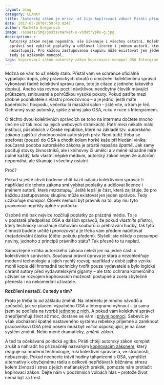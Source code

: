 ```yaml
---
layout: blog
category: CLANKY
title: "Autorský zákon je mrtev, ať žije kopírovací zákon! Piráti přináší řešení v\_boji s OSA"
date: 2017-05-26T07:59:43.824Z
author: Markéta Gregorová
image: /assets/img/posts/market-u-vodotrysku-g.jpg
description: >-
  Autorský zákon nejen nepomáhá, ale šikanuje i všechny ostatní. Kolektivní
  správci smí vybírat poplatky a udělovat licence i jménem autorů, které
  nezastupují. Pro každou zastupovanou skupinu může existovat jen jeden správce,
  tedy je uzákoněn monopol.
tags: kopírovací-zákon autorský-zákon kopírovací-monopol OSA Intergram
---
```

Možná se vám to už někdy stalo. Přistál vám ve schránce oficiálně vypadající dopis, plný právnických obratů o umožnění kolektivnímu správci vykonávat řádně kolektivní správu (ano, toto je citace z jednoho takového dopisu). Anebo vás rovnou poctil návštěvou neodbytný člověk mávající průkazem, smlouvami a pohrůžkou vysoké pokuty. Pokud patříte mezi drobné podnikatele s vlastní provozovnou – a je jedno, jestli máte kadeřnictví, hospodu, večerku či masážní salon – jistě víte, o kom je řeč. Ochranný svaz autorský, spíše známý jako OSA, ruku v ruce s Intergramem.

O těchto dvou kolektivních správcích se toho na internetu dočtete mnoho (leč ne už tak moc na jejich webových stránkách). Patří mezi několik málo institucí, působících v České republice, které na základě tzv. *autorského zákona* zajišťují zhodnocování autorských práv. Není tudíž třeba se strefovat (pouze) do OSA a chodit kolem horké kaše při hledání viníka: současná podoba autorského zákona je prostě napsána *špatně*. Jak samy pociťují stovky živnostníků, ale i knihovny či umělci a v méně nápadné míře úplně každý, kdo vlastní nějaké médium, autorský zákon nejen že autorům nepomáhá, ale šikanuje i všechny ostatní.

Proč?

Pokud si ještě chvíli budeme chtít kazit náladu kolektivními správci: ti například dle tohoto zákona smí vybírat poplatky a udělovat licence i jménem autorů, které *nezastupují*. Ještě lepší je část, která zajišťuje, že pro každou zastupovanou skupinu může existovat jen jeden správce. Tedy uzákoňuje *monopol*. Člověk nemusí být právník na to, aby mu tyto pravomoci nepřišly úplně v pořádku.

Osobně mě pak nejvíce rozčilují poplatky za prázdná média. To je v podstatě předpoklad OSA a dalších správců, že pokud *vlastníte* přístroj, který technicky umožňuje stahování souborů či přehrávání hudby, tak tyto činnosti budete určitě i *provozovat* a je třeba vám předem naúčtovat (ne)adekvátní částku (čtěte: pokutu předem). Slyšeli jste někdy o presumpci neviny, jednoho z principů právního státu? Tak přesně to tu neplatí.

Samozřejmě kritika autorského zákona neleží jen na jedné části o kolektivních správcích. Současná právní úprava je stará a nezohledňuje moderní technologie a jejich rychlý rozvoj; například v době jejího vzniku mohli kopie děl hromadně technicky tvořit pouze vydavatelé a bylo logické chránit autory před vydavatelskými giganty – ale tato ochrana komerčního užívání se rozvojem kopírovacích možností postupně a zcela zbytečně přenesla i na nekomerční uživatele.

**Rozčílení nestačí. Co tedy s tím?**

Proto je třeba to od základu změnit. Na internetu je mnoho návodů a způsobů, jak se placení výpalného OSA a Intergramu vyhnout – já sama jsem se podílela na tvorbě [jednoho z nich](https://wiki.pirati.cz/hudba/start). A pokud vám kolektivní správci znepříjemňují život až moc, dostane se vám i [právní pomoci](https://wiki.pirati.cz/valkaskolektivnimispravci). Sebevíc je však obcházení špatně nastaveného systému rebelsky příjemné a zamknout pracovníkovi OSA před nosem musí být *velice* uspokojující, je na čase systém změnit. Nebo méně dramaticky, *změnit zákon*.

A teď ta očekávaná politická agitka. Piráti chtějí autorský zákon komplet zrušit a nahradit ho příznačněji nazvaným [kopírovacím zákonem](https://wiki.pirati.cz/kci/zpuv), který reaguje na moderní technologie, ruší kolektivní správce a, ve stručnosti, nebuzeruje. Pokud nechcete trávit hodiny tahanicemi s OSA, vymýšlet alternativy k obyčejnému rádiu a celkově nepřidávat k běžnému stresu kolem živnosti i stres z jejich mafiánských praktik, pomozte nám protlačit kopírovací zákon. Dejte nám v podzimních volbách hlas – protože život nemá být za trest.

